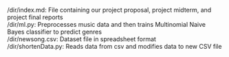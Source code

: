 /dir/index.md: File containing our project proposal, project midterm, and project final reports<br>
/dir/ml.py: Preprocesses music data and then trains Multinomial Naive Bayes classifier to predict genres <br>
/dir/newsong.csv: Dataset file in spreadsheet format <br>
/dir/shortenData.py: Reads data from csv and modifies data to new CSV file <br>
